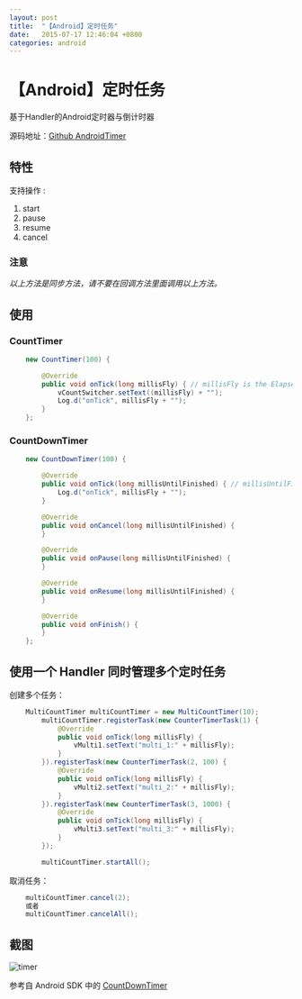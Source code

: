```yaml
---
layout: post
title:  "【Android】定时任务"
date:   2015-07-17 12:46:04 +0800
categories: android
---
```

# 【Android】定时任务

基于Handler的Android定时器与倒计时器

源码地址：[Github AndroidTimer]( https://github.com/xesam/AndroidTimer)


## 特性

支持操作 :

1. start
1. pause
1. resume
1. cancel

### 注意
*以上方法是同步方法，请不要在回调方法里面调用以上方法。*

## 使用

### CountTimer

```java
    new CountTimer(100) {

        @Override
        public void onTick(long millisFly) { // millisFly is the Elapsed time at *Running State*
            vCountSwitcher.setText((millisFly) + "");
            Log.d("onTick", millisFly + "");
        }
    };
```

### CountDownTimer

```java
    new CountDownTimer(100) {

        @Override
        public void onTick(long millisUntilFinished) { // millisUntilFinished is the left time at *Running State*
            Log.d("onTick", millisFly + "");
        }

        @Override
        public void onCancel(long millisUntilFinished) {
        }

        @Override
        public void onPause(long millisUntilFinished) {
        }

        @Override
        public void onResume(long millisUntilFinished) {
        }

        @Override
        public void onFinish() {
        }
    };
```

## 使用一个 Handler 同时管理多个定时任务

创建多个任务：

```java
    MultiCountTimer multiCountTimer = new MultiCountTimer(10);
        multiCountTimer.registerTask(new CounterTimerTask(1) {
            @Override
            public void onTick(long millisFly) {
                vMulti1.setText("multi_1:" + millisFly);
            }
        }).registerTask(new CounterTimerTask(2, 100) {
            @Override
            public void onTick(long millisFly) {
                vMulti2.setText("multi_2:" + millisFly);
            }
        }).registerTask(new CounterTimerTask(3, 1000) {
            @Override
            public void onTick(long millisFly) {
                vMulti3.setText("multi_3:" + millisFly);
            }
        });

        multiCountTimer.startAll();
```

取消任务：

```java
    multiCountTimer.cancel(2);
    或者
    multiCountTimer.cancelAll();
```

## 截图

![timer](./timer.png)


参考自 Android SDK 中的 [CountDownTimer](http://developer.android.com/reference/android/os/CountDownTimer.html)